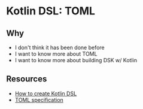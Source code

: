 # Kotlin DSL: TOML

## Why

- I don't think it has been done before
- I want to know more about TOML
- I want to know more about building DSK w/ Kotlin

## Resources

- [How to create Kotlin DSL](https://kotlinlang.org/docs/reference/type-safe-builders.html)
- [TOML specification](https://github.com/toml-lang/toml)
